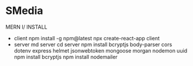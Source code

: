 # SMedia
MERN
I/ INSTALL 
- client
npm install -g npm@latest
npx create-react-app client
- server 
md server
cd server
npm install bcryptjs body-parser cors dotenv express helmet jsonwebtoken mongoose morgan nodemon uuid
 npm install bcryptjs
 npm install nodemailer
